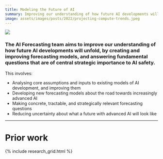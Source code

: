 ```yaml
---
title: Modeling the Future of AI
summary: Improving our understanding of how future AI developments will unfold, by creating and improving forecasting models, and answering fundamental questions of central strategic importance to AI safety. 
image: assets/images/posts/2022/projecting-compute-trends.jpeg
---
```


<img src="{{ page.image | relative_url }}" style="max-width: 95%">

### The AI Forecasting team aims to improve our understanding of how future AI developments will unfold, by creating and improving forecasting models, and answering fundamental questions that are of central strategic importance to AI safety. 

This involves: 
- Analysing core assumptions and inputs to existing models of AI development, and improving them
- Developing new forecasting models about the road towards increasingly advanced AI
- Making concrete, tractable, and strategically relevant forecasting questions
- Reducing uncertainty about what a future with advanced AI will look like

---
# Prior work

{% include research_grid.html %}
